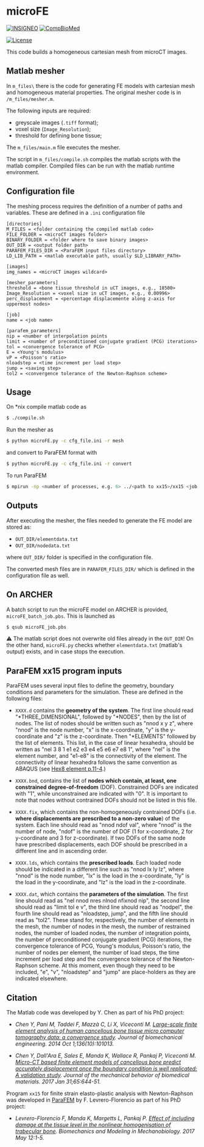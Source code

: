 # microFE

[![INSIGNEO](https://img.shields.io/badge/-INSIGNEO-red.svg?logo=data%3Aimage%2Fpng%3Bbase64%2CiVBORw0KGgoAAAANSUhEUgAAAA4AAAAOCAQAAAC1QeVaAAABGElEQVQY012QvyvEcRzGH12p4%2BRHKW6Rugz%2BAnUWGQyUVYRBFuVMBgmL%2BBdsZzBQymT1YyDJxiaTG3RX576f1%2FubXPE23I8uz7M9z7vn6XlLkiRPhFmOuObK8t7BbpRRA19D3OF1Rt7GG%2B91Oxojwnm1jZAN49F0ZRjHKYQRFVMUcE4%2BOhs5YYUqt2wzqrCJc%2B%2BJZoeiTKkrTrNuiwqPeJiRJG8Pq%2BzQL0k2hduDiPFytyTZMj%2F2FY4lqdKLE4lv3JOSRI5qgAtJKqZwYvGM22RNsAPL1yaELM6LwhbOuf4hXOJ2qDhthrPWapHDKUV9kmyJX5xTJjz52ROynOH8Mle%2FtAVovs9xsPmWoHiQPW4oU%2BCJfRuoqX8d8dI8uuCeiQAAAABJRU5ErkJggg%3D%3D)](https://insigneo.org/)
[![CompBioMed](https://img.shields.io/badge/-CompBioMed-yellow.svg?logo=data%3Aimage%2Fpng%3Bbase64%2CiVBORw0KGgoAAAANSUhEUgAAAD4AAABgCAYAAABFRcHDAAAVEUlEQVR4Ad1cd5BV53W%2FmWScTMokGZeZTEpcMo7HGSeO4xLZlmVJEIqNQbLVwQYjoSIhGVkeeRxbsq0iJAQSoiwFsYAEorO97LIF2F2W7b0su8v2fVv2lXffva%2B%2FX845795dLu%2BZ4cFGvNUfh7u8Mu%2F%2BvlPO75zvfFeJRCIKACUcCipD3bVoOnsIVblbUZ27DY1n3kdv8xm4p0bAn2ExPz%2FXRf4J%2BHSlJn8HsrYtRu7O%2B5C3%2ByHk7XqI%2Fr4XOSl3I3%2FPT9BcfhyhYOA6wUeiEokkF%2FCO6ixkbV2A4vfXoei9Z1B04Gm6itBrzyJ%2F94Ooz34NwYD%2FmoALQJFwfLCI3Hzgfq%2BqlB5%2BHgWpjxDgtSjc%2FzhOizwh17z9z6By3zL4qjdAQAMWMNcCKhL0KpGQTwmM1CHsc5mLc3OBuyaHUbB3NQoF6JMC2JQiAf406t%2B%2FB3rh%2FQj73OZNXxV0JBIWsGHPeE1guAr%2BwQr42o%2FAW5eCCCLJAdxtt6Fw3xqSx2OAs8YzU9eh8eDd8BatQDjoM246HN%2B8Rbu6ole9Ca1oNdT0j8PX%2BgECw9XQz%2F%2FusoUL33xT54BVfupVCWBs6iboQkPjtR%2BswljaAmg530VwrBVxtGUBw%2BbsPqpAzfgCPPk%2FhFbyBLQz6xByDcG0hqQJboNd1Ry9JZiZJp6b%2BhTaj94PX84tBPpO0t7nyFS3IRLymxqOq3Fv3Q6opxQEbI1g7bO5R0IWS0kKmb7phuJ9yNnxIwZPZv%2BEyFj6Iug534GaswhqGoEZbUBcACYX8HsUT8ED8BTcB%2FbxOJ9JGpk2PZ%2FmVs4c%2BZUEuoL9a3H2vUfgzF4MLXch1Mxb4MmZj5C9Ny5w8%2F%2FByS6oJxToFS%2FRSyHzPQadnAQmEg7LdaCjEnk7f4R8SmFVh1bDk%2FbnrGmSv4FWvAaR6eAWiQvc350H92EF3qYDiEltyQx8pLeRgN9LKUwiueTuwGgjQs5BhNhXTS3GN2GK5hvhPqLA31tktYwkFMuNN5TsRx6xtLzUJ9B%2B6jHA74z%2FxTjAOVV5CleIqQdtTckP3NS2c3IIBe%2BuwukDTyF376PoTn8ECKjT4OJo2%2BrfU90U%2BT8JT9YtnLqSH7j5Rz1FdS5QOKrn7VuL%2FqPfRrDtMIIEIhIKWEDG9e9LpVCPKdCKfnoNDC9p8ngVgb7HJDBCXkbTlkDP%2BATc6f8I7dzzCDn6rprKvA17hLhIRI%2BEkx%2B4xzW5nrVckLqGgD%2BF%2FH1PCoGxZ8yHnjMPavZ8IiQfgyfn9hjwJjCO9trZX4jGvY2pSHbQLFKSZm%2F%2FAZWfP2PSIqA7j90HT%2FZtJN8luR2e3CXC3DxcqOhTa0zw5gKE3MP0mQVQTyrwdxckvX8L8Lqivcjddb9BVx%2FH8Kkl8OV8C6qANuU7BOz7QkW5ADG%2FbAa8wHAN1LRP0OL8A4KU%2FuS9ZAfO7aU88u%2F8Az9D1cFV0BgkgbUANzWfs1i0Gug%2Fh8uB%2B1qPyuusddb%2BnNB4d2MxclOWEXAiLYeXE%2FBb44PO%2FG%2B63gEP09e8JeDiwwSvn3%2BF87dUYhHi63PCx%2B1j%2FSjYswK5lMKaDv%2BYAloc4Fm3wpN%2Fj6H1%2F4mafPUmCHHxOqkwuYc0brpB5Ka1lxLpBUp3tTJjA7J2rUT94dWicau2qSTN%2BBK0sl8SsNfp7y9Pm3zQ1oigvZd8%2BxPyf1%2FbMcPMkxe0JY8PtFcgM%2BVeXPjgUahZUcDqFaauZn4dWvHD0M4%2BTeD%2FnUz%2BaxTlyTXKf0MW8c1oDT5Yafr33ADu091KyeFfoWTfSjiyFnKAizF3LkvFxCtfhrf5PdGw%2BHsWCVtF5n8i5Oi%2FCRH9%2BixseqV6Gospn9%2BFsYwfkp9%2Fm4DfHgs88yvi69wp9fcWy0J4yBLUjP%2BA5%2FQqRAL6zQhsJga%2BJg7c63EqBe89i%2B6j34cvl0w960rg8wj4V8GBzOTi3JHRSp%2BG%2B5hZg5ugkx%2B45QtdjaWo2b8A3tw742icmFna30I%2FL1zc0jPnyixG23MBuFmaTtr6cCb1QbizF0C7MsDlLBTT9vcUwkpZ4%2Fra3DF1TmvVuVuRu%2FsnGDm1yMjnptb5egf58ufB2rVEbutW0RwCbgDobz%2BPnO3fk7ZyT%2BZaeDnAZU2nMyOlfQlBe08CKSvJTd2nq8rZYy8ge9v30FR2HEH3yFFP3g84d3OqMsDP5w4Lbyp8dIAPd9dRT%2F0eqs4eg2tq5Ci%2Fpl14Q3yafVtKVA5uTFIGyj86wFvKjyFzywJUZm5EKOAzWkklUZKSs8gAvjBKS9tPfnSA1xXuQebWheDgFjb6a8GJTjLtT7GpG80I4udpf2qpxxGJzG3gDSUHpAtz7sTvwPvl0lVxDlBw%2By%2FxbylHsyjYpX8GnrPrEA56PxrAu%2BryZewj%2F92VmBjsgLCyyYtQM%2F7F4OO3wl20Eq7KF%2BFoeBtBo%2F0UmevAJ4cvSk%2Bdt4qrst9GhIFfKhIq6i5eDWf1K3A0pcDZvBOO%2Bo3wuyzFyNwFHgr6lfPpb4jG8%2FasQsf5Y9DLfw3nmSfhaE4h2QFn41Y46WqvfxPesSbMeVM3tTZ6qRm5KUuJwKxF1fv3w1X1WzhadjFgki0G%2BG1wFd1Pkf3EnAdu%2BXDTuSNk8j%2BBrXozXK1k1g1b4GzaFgVd9RLUwgegHlfgrd8994Gbvmo2JEart8DdTGDFtFPk6qKuiyfTaDikfQx6zWZYBn7mKnDz5vWRC3A1vk1gt4k%2FO%2Bvfgvv0CngyvsIkxsjlfwa9cr2UpvJDkbkK3PhwwD1MgWsDgd4SBV33JtS8paTpr4qmZ2ryT0Gv%2BO1lmwqyAHPV1COK2p0BBwF3ckCrfxtq%2Ft3RhmL2PBKzAXkntKyvwZG3HKM9tfD79Mt%2BPDz3gAfUEQpkb1Eg2w4HBTN3yZqoeecIaFOkTNVzbsNE%2Bp3I3%2FUjlB75X%2FS3lWPmh8NzC7g%2BXAlH3eti4q7GrezLTFGZqlqBE2fXqe8%2BmbEAJe89hYLUx6iGX4r64lQE%2FF4T%2FNxJZ%2B6uk6xxYWW6rZbS1S6zJI0BrhHwqczFKEpdRd2aFSg%2B%2BKzw%2FOq8bdMFTmQudFnDQV1xtaYySRGt%2B8nsQ1O9FMT%2ByPBvs%2F10W3T7KP3T0M4%2BD%2Bd4HxpKDzLHJ%2FA%2FpybGEnTW5GDOAA9Rj9xpUFIH0VG%2Fs1%2F2v7TStQTy8wJ2BvgisQRv7fbpqN5Vm0vgeZv5GaG8jvEBk8fPAeBNKczQJKr7JtogZKb5ADwEUstbDI0Cmgj7PndhunNN4CI1BTsI9CoZ7ucTDjM3EUliUw%2BIqZOPv0PgN2Oq6QRG2rsxcPogejYr6NlxG3pSbiH5Jsmt6HnnrzFYepI%2B04WhxgbY2jvReS4vOvq97zEZMNDcZtkaTu6orl5MI21vIuBk7o3b4ddUxTc5MM9x8otwnroVzrTbSe6A4%2BQ34EyfD9%2FUEAL%2BkBLQNSXg9ZHoyoXszVTWrpTJqaGLNZgTwL22eiOd7ZKr18Y3HlL00sfhyfw3MvEFJOTrGZ%2BGTtvFQCyg%2Fs7z5nkWMvcPcJOCG8s1AzcC3E6mq0JiOK15J1qg17wjkw5MVc09cW%2FzjA%2BbOzAsfQ3nyceXi8lXpK1HMOAzbya5ubp3vAX22ldhRnheBFfdRripFJWJiMxvRdvLI3VR4KGgfC8cDinDjU0Yaq7HueMvSBen%2BOA68BiZae5JqvGZD2oDpQT%2BFdG6SV%2BdJK6a1%2BAufQwe6rtFjJ1SFp%2FHo1yqKId7bEz%2BX5m1iUz9x6L1qdFemEVMMmo8dgJ5tEZM3dH4joAX7bMbUG3OaU8bOIOgZxja5Cj6LlTDr%2FtnGhlnDhHw5aT15RjuqTOBJ62Px4DnEtXddiDq8y07mdVJ20msoO4N%2BvttTFS9BVdXBgL2tvV%2B55DCwbCzJheZ2%2B9Fxta70d10ZiafWyWpgMeA99aSiRcsg6uWanTD7Lm1zEFQipkWsoDGTbDXvEqvb6KF2o%2BJhj3oLn0Ndenr0Ft7EggH4vu4ucOKSDIBN0e4KKilf05KU%2Ffph2gBNsLVfoA1LiKLIC3nXbwQ4hou4gFq6w64W6JMkIkRcwRtqAy%2ByQ4EtYmjkXAg%2FqnEmwnc1E5wvA1q%2Bt8LT5c9s%2BM8o5ovh%2BX89h7xc1f7IQK%2FmReBqa5Udwyee3QzsiX6et0G%2BZwsTschWohycA%2FAYg2R8OwAv8aOUNzZc19HurFhuJhTmWg9pI5aSAkfwwp6bOA0qPWXgEtbZ8u7rGnWuGjeSS7AjFBa1FIPbDcWa4NYjLvrhFhCJBy8kakKBnsDwC%2FroujlL0JN%2ByQ8uUstU4wQU%2FrD0w9%2Bj31eXfarqEl7Dm0Fv4ezOw%2Be3lw4W%2FdJgLQbgdHZvJ0XgsEzUxQrYEuyWt6HpHFT22Ftcr0nd6G0k80yNDBaD6s5WhfB%2FKEQkZqyU68ja8dDyN65AvaxAcjrAY2sY2yNf7KdMkEWpmrZBTYa9cEOXgBxF09fEbg%2FkCj4aaB0DYdCpq8nBpxHuBisjGmn%2FxO0sl%2Bbphij6RhrIRbHnRjZitr9AEZ6G2ZOIBsy1NgM3T5mD7r6yNRPEXDiC83Szo5qn9JoUI%2ByPiQO%2FvpNnbeHxL%2Fz7pIrD%2FIlogHecmYSwwULP23AHCziq2NoELa2dkuscPXVY7J6s5TEnCHYCjhlcvywgJ%2FlyB7r3xUvSe9connmlxFyXLqmGzB%2FrP1COnJ3PUDyIFrPG9MTAj6s9FdVIRQIWIb8bR098IwPQbuUSXRZKkTOBGIBIa%2Fjs4kseuKU1fRv%2BiE%2BF8rzqSr31E%2BvvOYTRebNXWo5I304LlZqC3bCjLjjFy9iqr%2FfSmMjESpwGhAKclDyK5QiORMYmqcCqfOI5RDvbIKPPTuW8a8c1ORYpV75GvfMEwI%2B2tcsPbiCvY%2BgjCYsQpz2fD7SdjWuvLmg368MNzWBf98sjx1NewyNc29gPbhwmvn92QNvDWwD56OBLW%2BZUXsfxNVBxwJ3TAzKkEFh6qNynMtHFsPtKarg7ObnzBvTXS5ltK1t2pXCYQp%2B1SVGX0Byv0R7v6N31js68YmLAE%2FsjKgJxqu5lJJDvyDwq1F08Glcqi%2FDGAG%2FMvJKYBsdxWSvCSoiQXCkpQPeiU7O90J4pEpsfRdhv2dWGxuWx5R4G941UtkSI383JAycGxOVWW9J%2F61g32rUnNyFkC%2BgxAM%2B0dMD16jNsigjZPqhYFjxjtUZjZHdQne1gZJZnY6%2B4jTwm%2BLbEtEzvsARPQETm0kjrRUnjOfIPMCR3QQWs0hs5l4ydwvw5mYEdK%2F8rXZnSa%2Bf0xtfAy5Lz362gEc4lTFpMebaFiJM1VQiudTUJHVZCfiD0mvn7itbAYCY%2FXRuWXGAi1kMtzsa7Pyq4mrbx%2BbOHN%2BI8gEz2M428M9CzfyGHI6NBLSEfsTUhOoYs3NgK9j7MIrffwaaap93JbkI%2BiSix0R6W0cHdIdT8rd1JzdFTF631Zlan0VTv7CBgP9z9NTRuV%2FGUtUE%2FLwq5x3O5aJ5W18L4kV0W3t7DHDO955JpqymBUn7m6O7VH5CbGIfonOjwW0P%2BfjHWevXPbppaoLoqtFnX25uK1kKGonoly7hSkvgKO%2B2jcX067jK40jPvu7pL77hRzFYeXrbcZlXZcrKEX7mvYSBGw%2FWeZRPKcu2ksc5XmNagwnQZbPZrwRuJ3bnHB42F2SGHwz0wHbuZW55STXHLnAjJh%2FzcAse7mHhRUjcnKzRu75oL%2FL2%2FFh4e5sR3U0t2qYjuhU4g7YPDMRYgss2geHqXKjtu2CvI5fsTkPkBk41xp76T%2FsLkj%2FmVtN1r%2Bg0Px%2Fs5C0lfvwCBbpV01vI4XCYAxtH9BjgbrICsoYY4D43M8AueEcvGO2uTWbzgu%2FxBoH3nyPQf0nyVzyQf%2F3AL8sUVKgQ%2BBXE5H4KHhsNUToKB0NUlzci3ncosK3hAHdl%2BgsHg7RYzTJPr3YdJ3KzHu6OwwibRQwiNwK8jED%2FiZwDN7eKkDhwK3cf65cAV0QH83NSfoiO6kz4VI8y2tqGeLsgusOhjHXMUFwruWmCX%2FcpIe%2FkPG5mygbneLPpkjeo8VP8gKovIjjejtnqfnbV5iE7ZRkFuXVCY2uz98A1YjOaFCEr13er04tCEkNxnSPRoKbbGmW7i1vYYSvfSBy4eWxSzfo6glM9swaczZtPP%2FC5l%2BKDzyF721LwYsQbEvRrGhUqLXHdgCs8dgPzO2pPFuzVL0IfrUbCwC0n%2Fy%2FmGG3l28EnFG4UuHVOVlXKTvxeujMlh56TB2o1lx1B0O%2B1aJVr95Gm5rjAZVGap9%2BzzO%2BEvM6EmpTTwPiIJDcWmbl5aAgg5B6ZDeAWUDpR1%2FJTr8gj1HhSihsWFWmvwT7WNwMmECAO3whxgVgL4vfM9pWIb6oLU9W%2FgTZ4NiGtRyOmbp8njzNJ%2BzujQFmAsGfMfuPAY8EHfBrndwJ%2Fl5HmHpaubGvFcWjuyTUAyMfbGbjFDUytc7NSdzqtmaCvkEtY2aK6OvgZUhRdtc5MuI9GO6uezG%2FQdUmClVniOx59beX8FBLWOl2fFE7Pj2RpqTgmw0R%2Brxb3u1NEcx1DQxYyxANM3LRQe3NwFcAWCmycOBokLS9i0MbzIJYhnFBvO3GfZ%2FG4Jo7ymTfWOhMd7tNxHS%2FjJOmv42I9aZLSYSjonymknC5lrLNrGnjYjE%2BOXkxRoPM7TZIU5N%2BK6bPz550Tg9ZnLaoZnyHw3yTgd5HG%2F3%2BAX8nBWfhGWsqOkuk%2FKYVNPpEdFg6EhamP4HzGG2i%2FkIHxoU64JkZAndm4mvUNl8HTdTjuewG%2FTn2CWjSU7gc3RC3btN6Wg0bPbWmsj8%2B%2BxOzDsQXwkwvKTr7MJa1wfL4y88vZcS%2Fx%2FhWUEX6OsmMvo6X8OHqbS8HPqRq91ITJkV5MDrVhsGIDJnoriR4PwdbfwpsaPGTMHV%2BpElUqlmLSWXDqosyqerK%2F%2FSE%2Bmsxap7PwJPTEUBd4c4JpLlsCsz9OgTwwnJ2yFJlb5olkbVmArK2LiRsskkc9ZO%2B4j16%2Fg16fL%2F39c8dflBlb19SoZVPSQmBCpGUOcJzSguOtH%2FJMaiTu9g%2BTH%2B7o2Ppb0dNUItGfj4RyS4sXhdMhxwM%2BF1uTv1202t1QJObM2uX7j%2BdisU%2FZLHwQ7oMKPzX3pj7z4eqbf9FWNM%2FSMQHiaygYYFBXsajw1TcNA0NV0MpfAF9vFvA4gZDFtIgEvvOHP%2F9%2FOwxAYp2RnIUAAAAASUVORK5CYII%3D)](http://www.compbiomed.eu/)

[![License](https://img.shields.io/badge/License-Apache%202.0-blue.svg)](https://opensource.org/licenses/Apache-2.0)

This code builds a homogeneous cartesian mesh from microCT images.

## Matlab mesher

In `m_files\` there is the code for generating FE models with cartesian mesh and homogeneous material properties. The original mesher code is in `/m_files/mesher.m`.

The following inputs are required:

- greyscale images (`.tiff` format);
- voxel size (`Image_Resolution`);
- threshold for defining bone tissue;

The `m_files/main.m` file executes the mesher.

The script in `m_files/compile.sh` compiles the matlab scripts with the matlab compiler. Compiled files can be run with the matlab runtime environment.

## Configuration file

The meshing process requires the definition of a number of paths and variables. These are defined in a `.ini` configuration file

```
[directories]
M_FILES = <folder containing the compiled matlab code>
FILE_FOLDER = <microCT images folder>
BINARY_FOLDER = <folder where to save binary images>
OUT_DIR = <output folder path>
PARAFEM_FILES_DIR = <ParaFEM input files directory>
LD_LIB_PATH = <matlab executable path, usually $LD_LIBRARY_PATH>

[images]
img_names = <microCT images wildcard>

[mesher_parameters]
threshold = <bone tissue threshold in uCT images, e.g., 18500>
Image_Resolution = <voxel size in uCT images, e.g., 0.00996>
perc_displacement = <percentage displacemente along z-axis for uppermost nodes>

[job]
name = <job name>

[parafem_parameters]
nip = <number of interpolation points
limit = <number of preconditioned conjugate gradient (PCG) iterations>
tol = <convergence tolerance of PCG>
E = <Young's modulus>
vP = <Poisson's ratio>
nloadstep = <time increment per load step>
jump = <saving step>
tol2 = <convergence tolerance of the Newton-Raphson scheme>
```

## Usage

On \*nix compile matlab code as

```bash
$ ./compile.sh
```

Run the mesher as
```bash
$ python microFE.py -c cfg_file.ini -r mesh
```

and convert to ParaFEM format with

```bash
$ python microFE.py -c cfg_file.ini -r convert
```

To run ParaFEM

```bash
$ mpirun -np <number of processes, e.g. 6> ../<path to xx15>/xx15 <job name>
```

## Outputs

After executing the mesher, the files needed to generate the FE model are stored as:

- `OUT_DIR/elementdata.txt`
- `OUT_DIR/nodedata.txt`

where `OUT_DIR/` folder is specified in the configuration file.

The converted mesh files are in `PARAFEM_FILES_DIR/` which is defined in the configuration file as well.

## On ARCHER

A batch script to run the microFE model on ARCHER is provided, `microFE_batch_job.pbs`. This is launched as

```bash
$ qsub microFE_job.pbs
```

:warning: The matlab script does not overwrite old files already in the `OUT_DIR`! On the other hand, `microFE.py` checks whether `elementdata.txt` (matlab's output) exists, and in case stops the execution.

## ParaFEM xx15 program inputs

ParaFEM uses several input files to define the geometry, boundary conditions and parameters for the simulation. These are defined in the following files:

- `XXXX.d` contains the __geometry of the system__. The first line should read "\*THREE_DIMENSIONAL", followed by "\*NODES", then by the list of nodes. The list of nodes should be written such as "nnod x y z", where "nnod" is the node number, "x" is the x-coordinate, "y" is the y-coordinate and "z" is the z-coordinate. Then "\*ELEMENTS" followed by the list of elements. This list, in the case of linear hexahedra, should be written as "nel 3 8 1 e1 e2 e3 e4 e5 e6 e7 e8 1", where "nel" is the element number, and "e1-e8" is the connectivity of the element. The connectivity of linear hexahedra follows the same convention as ABAQUS (see [Hex8 element p.11-4](http://www.colorado.edu/engineering/CAS/courses.d/AFEM.d/AFEM.Ch11.d/AFEM.Ch11.pdf).)

- `XXXX.bnd`, contains the list of __nodes which contain, at least, one constrained degree-of-freedom__ (DOF). Constrained DOFs are indicated with "1", while unconstrained are indicated with "0". It is important to note that nodes without contrained DOFs should not be listed in this file.

- `XXXX.fix`, which contains the non-homogeneously contrained DOFs (i.e. __where displacements are prescribed to a non-zero value__) of the system. Each line should read as "nnod ndof val", where "nnod" is the number of node, "ndof" is the number of DOF (1 for x-coordinate, 2 for y-coordinate and 3 for z-coordinate). If two DOFs of the same node have prescribed displacements, each DOF should be prescribed in a different line and in ascending order.

- `XXXX.lds`, which contains the __prescribed loads__. Each loaded node should be indicated in a different line such as "nnod lx ly lz", where "nnod" is the node number, "lx" is the load in the x-coordinate, "ly" is the load in the y-coordinate, and "lz" is the load in the z-coordinate.

- `XXXX.dat`, which contains the __parameters of the simulation__. The first line should read as "nel nnod nres nlnod nfixnod nip", the second line should read as "limit tol e v", the third line should read as "nodpel", the fourth line should read as "nloadstep, jump", and the fifth line should read as "tol2". These stand for, respectively, the number of elements in the mesh, the number of nodes in the mesh, the number of restrained nodes, the number of loaded nodes, the number of integration points, the number of preconditioned conjugate gradient (PCG) iterations, the convergence tolerance of PCG, Young's modulus, Poisson's ratio, the number of nodes per element, the number of load steps, the time increment per load step and the convergence tolerance of the Newton-Raphson scheme. At this moment, even though they need to be included, "e", "v", "nloadstep" and "jump" are place-holders as they are indicated elsewhere.

## Citation

The Matlab code was developed by Y. Chen as part of his PhD project:

- _Chen Y, Pani M, Taddei F, Mazzà C, Li X, Viceconti M. [Large-scale finite element analysis of human cancellous bone tissue micro computer tomography data: a convergence study](http://biomechanical.asmedigitalcollection.asme.org/article.aspx?articleid=1892759). Journal of biomechanical engineering. 2014 Oct 1;136(10):101013._

- _Chen Y, Dall'Ara E, Sales E, Manda K, Wallace R, Pankaj P, Viceconti M. [Micro-CT based finite element models of cancellous bone predict accurately displacement once the boundary condition is well replicated: A validation study](http://www.sciencedirect.com/science/article/pii/S1751616116303204). Journal of the mechanical behavior of biomedical materials. 2017 Jan 31;65:644-51._

Program `xx15` for finite strain elasto-plastic analysis with Newton-Raphson was developed in [ParaFEM](http://parafem.org.uk/about/history) by F. Levrero-Florencio as part of his PhD project:

- _Levrero-Florencio F, Manda K, Margetts L, Pankaj P. [Effect of including damage at the tissue level in the nonlinear homogenisation of trabecular bone](https://link.springer.com/article/10.1007/s10237-017-0913-7). Biomechanics and Modeling in Mechanobiology. 2017 May 12:1-5._
